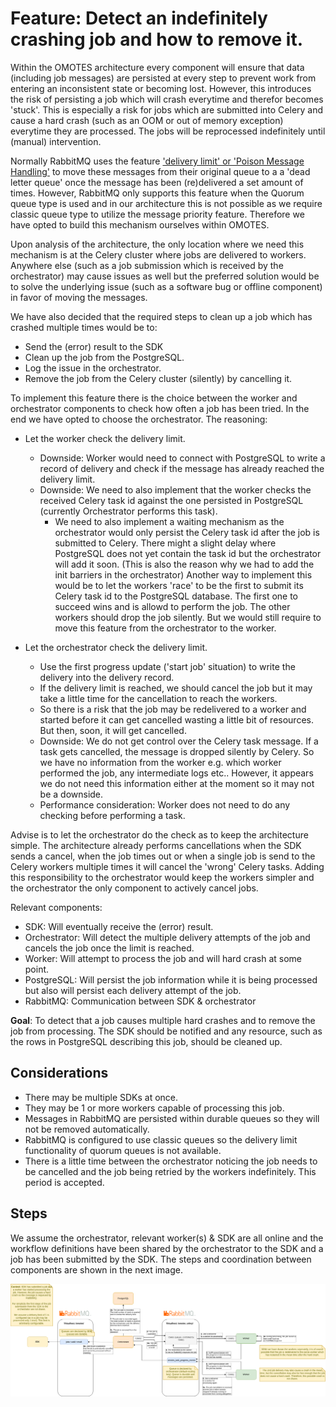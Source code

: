 # Feature: Detect an indefinitely crashing job and how to remove it.

Within the OMOTES architecture every component will ensure that data (including job messages)
are persisted at every step to prevent work from entering an inconsistent state or becoming lost.
However, this introduces the risk of persisting a job which will crash everytime and therefor
becomes 'stuck'. This is especially a risk for jobs which are submitted into Celery and cause
a hard crash (such as an OOM or out of memory exception) everytime they are processed. The jobs
will be reprocessed indefinitely until (manual) intervention.

Normally RabbitMQ uses the feature ['delivery limit' or 'Poison Message Handling'](https://www.rabbitmq.com/docs/quorum-queues#poison-message-handling)
to move these messages from their original queue to a a 'dead letter queue' once the message
has been (re)delivered a set amount of times. However, RabbitMQ only supports this feature when
the Quorum queue type is used and in our architecture this is not possible as we require classic
queue type to utilize the message priority feature. Therefore we have opted to build this mechanism
ourselves within OMOTES. 

Upon analysis of the architecture, the only location where we need this mechanism is at the Celery
cluster where jobs are delivered to workers. Anywhere else (such as a job submission which is 
received by the orchestrator) may cause issues as well but the preferred solution would be to solve
the underlying issue (such as a software bug or offline component) in favor of moving the messages.

We have also decided that the required steps to clean up a job which has crashed multiple times
would be to:

- Send the (error) result to the SDK
- Clean up the job from the PostgreSQL.
- Log the issue in the orchestrator.
- Remove the job from the Celery cluster (silently) by cancelling it.

To implement this feature there is the choice between the worker and orchestrator components to
check how often a job has been tried. In the end we have opted to choose the orchestrator.
The reasoning:

- Let the worker check the delivery limit.
  - Downside: Worker would need to connect with PostgreSQL to write a record of delivery and check
    if the message has already reached the delivery limit.
  - Downside: We need to also implement that the worker checks the received Celery task id against
    the one persisted in PostgreSQL (currently Orchestrator performs this task).
    - We need to also implement a waiting mechanism as the orchestrator would only persist the
      Celery task id after the job is submitted to Celery. There might a slight delay where
      PostgreSQL does not yet contain the task id but the orchestrator will add it soon. (This is
      also the reason why we had to add the init barriers in the orchestrator)
      Another way to implement this would be to let the workers 'race' to be the first to submit
      its Celery task id to the PostgreSQL database. The first one to succeed wins and is allowd to
      perform the job. The other workers should drop the job silently. But we would still require to
      move this feature from the orchestrator to the worker.
 
- Let the orchestrator check the delivery limit.
  - Use the first progress update ('start job' situation) to write the delivery into the delivery
    record.
  - If the delivery limit is reached, we should cancel the job but it may take a little time for
    the cancellation to reach the workers.
  - So there is a risk that the job may be redelivered to a worker and started before it can get
    cancelled wasting a little bit of resources. But then, soon, it will get cancelled.
  - Downside: We do not get control over the Celery task message. If a task gets cancelled, the
    message is dropped silently by Celery. So we have no information from the worker e.g. which
    worker performed the job, any intermediate logs etc.. However, it appears we do not need this
    information either at the moment so it may not be a downside.
  - Performance consideration: Worker does not need to do any checking before performing a task.

Advise is to let the orchestrator do the check as to keep the architecture simple. The architecture
already performs cancellations when the SDK sends a cancel, when the job times out or when a single
job is send to the Celery workers multiple times it will cancel the 'wrong' Celery tasks. Adding
this responsibility to the orchestrator would keep the workers simpler and the orchestrator the
only component to actively cancel jobs.

Relevant components:
- SDK: Will eventually receive the (error) result.
- Orchestrator: Will detect the multiple delivery attempts of the job and cancels the job once
  the limit is reached.
- Worker: Will attempt to process the job and will hard crash at some point.
- PostgreSQL: Will persist the job information while it is being processed but also will persist
  each delivery attempt of the job.
- RabbitMQ: Communication between SDK & orchestrator

__Goal__: To detect that a job causes multiple hard crashes and to remove the job from processing.
The SDK should be notified and any resource, such as the rows in PostgreSQL describing this job,
should be cleaned up.

## Considerations
- There may be multiple SDKs at once.
- They may be 1 or more workers capable of processing this job.
- Messages in RabbitMQ are persisted within durable queues so they will not be removed automatically.
- RabbitMQ is configured to use classic queues so the delivery limit functionality of quorum queues
  is not available.
- There is a little time between the orchestrator noticing the job needs to be cancelled and the job
  being retried by the workers indefinitely. This period is accepted.


## Steps
We assume the orchestrator, relevant worker(s) & SDK are all online and the workflow definitions
have been shared by the orchestrator to the SDK and a job has been submitted by the SDK.
The steps and coordination between components are shown in the next image.

![Steps detect an indefinitely crashing job and how to remove it.](/Feature_Detect_crashing_jobs/detect_crashing_jobs.drawio.png)
